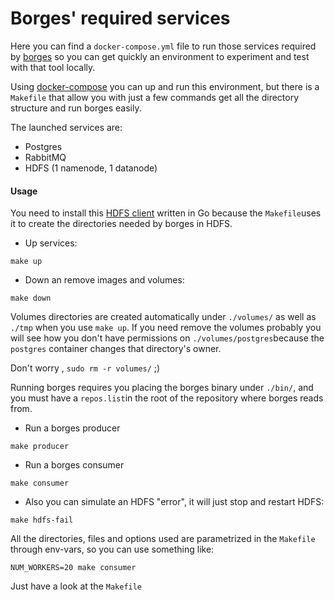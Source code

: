 # Borges' required services

Here you can find a `docker-compose.yml` file to run those services required by [borges](https://github.com/src-d/borges) so you can get quickly an environment to experiment and test with that tool locally.

Using [docker-compose](https://docs.docker.com/compose/) you can up and run this environment, but there is a `Makefile` that allow you with just a few commands get all the directory structure and run borges easily.

The launched services are:
- Postgres
- RabbitMQ
- HDFS (1 namenode, 1 datanode)

#### Usage

You need to install this [HDFS client](https://github.com/colinmarc/hdfs) written in Go because the `Makefile`uses it to create the directories needed by borges in HDFS.

- Up services:
```
make up
```

- Down an remove images and volumes:
```
make down
```

Volumes directories are created automatically under `./volumes/`  as well as `./tmp` when you use `make up`. If you need remove the volumes probably you will see how you don't have permissions on `./volumes/postgres`because the `postgres` container changes that directory's owner.

Don't worry , `sudo rm -r volumes/` ;)

Running borges requires you placing the borges binary under `./bin/`, and you must have a `repos.list`in the root of the repository where borges reads from.

- Run a borges producer
```
make producer
```

- Run a borges consumer
```
make consumer
```

- Also you can simulate an HDFS "error", it will just stop and restart HDFS:
```
make hdfs-fail
```

All the directories, files and options used are parametrized in the `Makefile` through env-vars, so you can use something like:
```
NUM_WORKERS=20 make consumer
```

Just have a look at the `Makefile`
